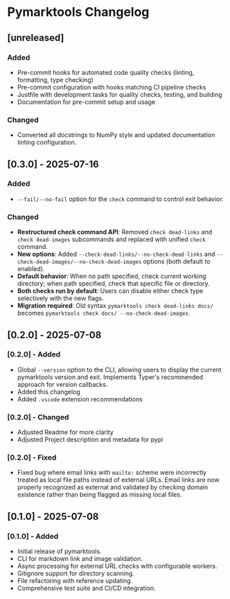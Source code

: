 # Pymarktools Changelog

## [unreleased]

### Added

- Pre-commit hooks for automated code quality checks (linting, formatting, type checking)
- Pre-commit configuration with hooks matching CI pipeline checks
- Justfile with development tasks for quality checks, testing, and building
- Documentation for pre-commit setup and usage

### Changed

- Converted all docstrings to NumPy style and updated documentation linting configuration.

## [0.3.0] - 2025-07-16

### Added

- `--fail/--no-fail` option for the `check` command to control exit behavior.

### Changed

- **Restructured check command API**: Removed `check dead-links` and `check dead-images` subcommands and replaced with unified `check` command.
- **New options**: Added `--check-dead-links/--no-check-dead-links` and `--check-dead-images/--no-check-dead-images` options (both default to enabled).
- **Default behavior**: When no path specified, check current working directory; when path specified, check that specific file or directory.
- **Both checks run by default**: Users can disable either check type selectively with the new flags.
- **Migration required**: Old syntax `pymarktools check dead-links docs/` becomes `pymarktools check docs/ --no-check-dead-images`.

## [0.2.0] - 2025-07-08

### [0.2.0] - Added

- Global `--version` option to the CLI, allowing users to display the current pymarktools version and exit. Implements
    Typer's recommended approach for version callbacks.
- Added this changelog
- Added `.vscode` extension recommendations

### [0.2.0] - Changed

- Adjusted Readme for more clarity
- Adjusted Project description and metadata for pypi

### [0.2.0] - Fixed

- Fixed bug where email links with `mailto:` scheme were incorrectly treated as local file paths instead of external
    URLs. Email links are now properly recognized as external and validated by checking domain existence rather than
    being flagged as missing local files.

## [0.1.0] - 2025-07-08

### [0.1.0] - Added

- Initial release of pymarktools.
- CLI for markdown link and image validation.
- Async processing for external URL checks with configurable workers.
- Gitignore support for directory scanning.
- File refactoring with reference updating.
- Comprehensive test suite and CI/CD integration.
